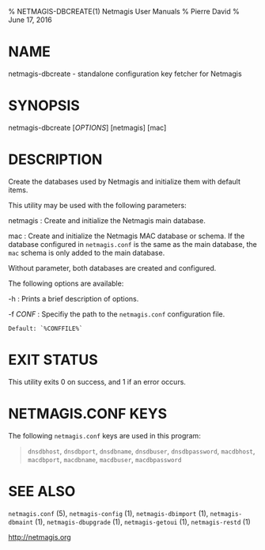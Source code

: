 % NETMAGIS-DBCREATE(1) Netmagis User Manuals
% Pierre David
% June 17, 2016

# NAME

netmagis-dbcreate - standalone configuration key fetcher for Netmagis


# SYNOPSIS

netmagis-dbcreate [*OPTIONS*] [netmagis] [mac]


# DESCRIPTION

Create the databases used by Netmagis and initialize them with default
items.

This utility may be used with the following parameters:

netmagis
  : Create and initialize the Netmagis main database.

mac
  : Create and initialize the Netmagis MAC database or schema. If
    the database configured in `netmagis.conf` is the same as the
    main database, the `mac` schema is only added to the main
    database.

Without parameter, both databases are created and configured.

The following options are available:

-h
  : Prints a brief description of options.

-f *CONF*
  : Specifiy the path to the `netmagis.conf` configuration file.

    Default: `%CONFFILE%`


# EXIT STATUS

This utility exits 0 on success, and 1 if an error occurs.


# NETMAGIS.CONF KEYS

The following `netmagis.conf` keys are used in this program:

  > `dnsdbhost`, `dnsdbport`, `dnsdbname`, `dnsdbuser`, `dnsdbpassword`,
  `macdbhost`, `macdbport`, `macdbname`, `macdbuser`, `macdbpassword`


# SEE ALSO

`netmagis.conf` (5),
`netmagis-config` (1),
`netmagis-dbimport` (1),
`netmagis-dbmaint` (1),
`netmagis-dbupgrade` (1),
`netmagis-getoui` (1),
`netmagis-restd` (1)

<http://netmagis.org>
